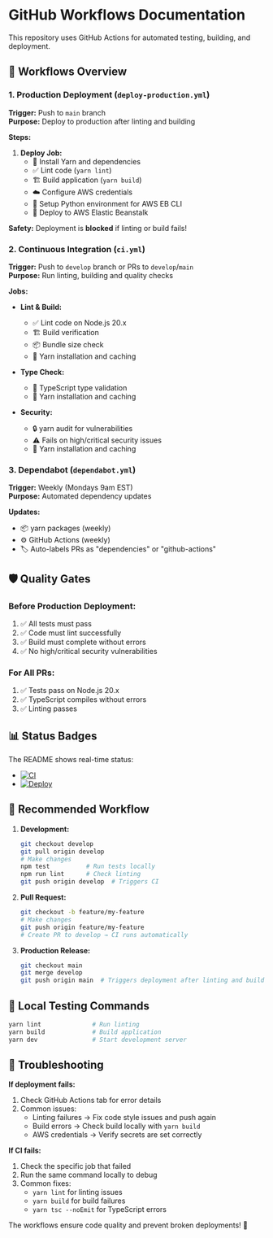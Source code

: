 # GitHub Workflows Documentation

This repository uses GitHub Actions for automated testing, building, and deployment.

## 🚀 Workflows Overview

### 1. Production Deployment (`deploy-production.yml`)

**Trigger:** Push to `main` branch  
**Purpose:** Deploy to production after linting and building

**Steps:**

1. **Deploy Job:**
   - 🔧 Install Yarn and dependencies
   - ✅ Lint code (`yarn lint`)
   - 🏗️ Build application (`yarn build`)
   - ☁️ Configure AWS credentials
   - 🐍 Setup Python environment for AWS EB CLI
   - 🚀 Deploy to AWS Elastic Beanstalk

**Safety:** Deployment is **blocked** if linting or build fails!

### 2. Continuous Integration (`ci.yml`)

**Trigger:** Push to `develop` branch or PRs to `develop`/`main`  
**Purpose:** Run linting, building and quality checks

**Jobs:**

- **Lint & Build:**
  - ✅ Lint code on Node.js 20.x
  - 🏗️ Build verification
  - 📦 Bundle size check
  - 🔧 Yarn installation and caching

- **Type Check:**
  - 📝 TypeScript type validation
  - 🔧 Yarn installation and caching

- **Security:**
  - 🔒 yarn audit for vulnerabilities
  - ⚠️ Fails on high/critical security issues
  - 🔧 Yarn installation and caching

### 3. Dependabot (`dependabot.yml`)

**Trigger:** Weekly (Mondays 9am EST)  
**Purpose:** Automated dependency updates

**Updates:**

- 📦 yarn packages (weekly)
- ⚙️ GitHub Actions (weekly)
- 🏷️ Auto-labels PRs as "dependencies" or "github-actions"

## 🛡️ Quality Gates

### Before Production Deployment:

1. ✅ All tests must pass
2. ✅ Code must lint successfully
3. ✅ Build must complete without errors
4. ✅ No high/critical security vulnerabilities

### For All PRs:

1. ✅ Tests pass on Node.js 20.x
2. ✅ TypeScript compiles without errors
3. ✅ Linting passes

## 📊 Status Badges

The README shows real-time status:

- [![CI](https://github.com/dorkycam/sleeps-til-christmas/actions/workflows/ci.yml/badge.svg)](https://github.com/dorkycam/sleeps-til-christmas/actions/workflows/ci.yml)
- [![Deploy](https://github.com/dorkycam/sleeps-til-christmas/actions/workflows/deploy-production.yml/badge.svg)](https://github.com/dorkycam/sleeps-til-christmas/actions/workflows/deploy-production.yml)

## 🔄 Recommended Workflow

1. **Development:**

   ```bash
   git checkout develop
   git pull origin develop
   # Make changes
   npm test          # Run tests locally
   npm run lint      # Check linting
   git push origin develop  # Triggers CI
   ```

2. **Pull Request:**

   ```bash
   git checkout -b feature/my-feature
   # Make changes
   git push origin feature/my-feature
   # Create PR to develop → CI runs automatically
   ```

3. **Production Release:**
   ```bash
   git checkout main
   git merge develop
   git push origin main  # Triggers deployment after linting and build
   ```

## 🔧 Local Testing Commands

```bash
yarn lint              # Run linting
yarn build             # Build application
yarn dev               # Start development server
```

## 🚨 Troubleshooting

**If deployment fails:**

1. Check GitHub Actions tab for error details
2. Common issues:
   - Linting failures → Fix code style issues and push again
   - Build errors → Check build locally with `yarn build`
   - AWS credentials → Verify secrets are set correctly

**If CI fails:**

1. Check the specific job that failed
2. Run the same command locally to debug
3. Common fixes:
   - `yarn lint` for linting issues
   - `yarn build` for build failures
   - `yarn tsc --noEmit` for TypeScript errors

The workflows ensure code quality and prevent broken deployments! 🎉
